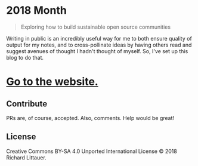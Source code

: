 # 2018 Month

> Exploring how to build sustainable open source communities

Writing in public is an incredibly useful way for me to both ensure quality of output for my notes, and to cross-pollinate ideas by having others read and suggest avenues of thought I hadn't thought of myself. So, I've set up this blog to do that.

# [Go to the website.](https://richardlitt.github.io/the-unofficial-maintainer)

## Contribute

PRs are, of course, accepted. Also, comments. Help would be great!

## License

Creative Commons BY-SA 4.0 Unported International License © 2018 Richard Littauer.
